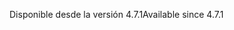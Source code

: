 <span data-ttu-id="c9fdd-101">Disponible desde la versión 4.7.1</span><span class="sxs-lookup"><span data-stu-id="c9fdd-101">Available since 4.7.1</span></span>